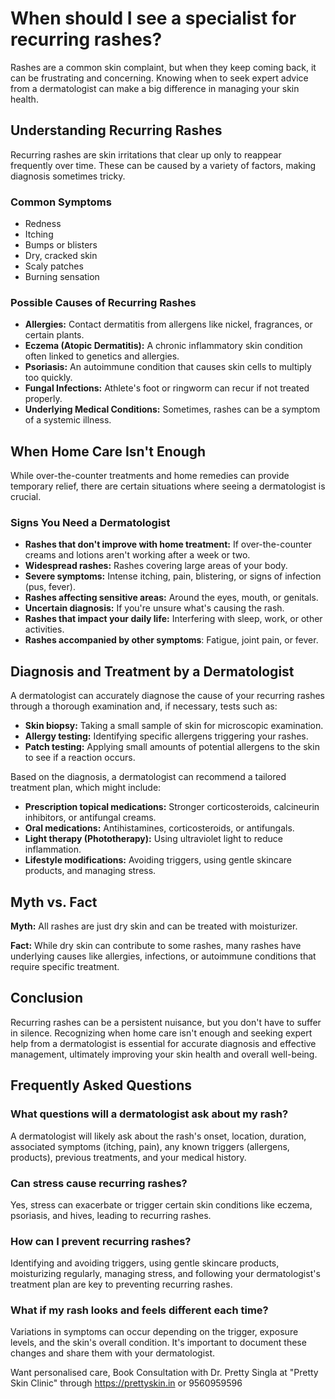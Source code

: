 # When should I see a specialist for recurring rashes?

Rashes are a common skin complaint, but when they keep coming back, it can be frustrating and concerning. Knowing when to seek expert advice from a dermatologist can make a big difference in managing your skin health.

## Understanding Recurring Rashes

Recurring rashes are skin irritations that clear up only to reappear frequently over time. These can be caused by a variety of factors, making diagnosis sometimes tricky.

### Common Symptoms

*   Redness
*   Itching
*   Bumps or blisters
*   Dry, cracked skin
*   Scaly patches
*   Burning sensation

### Possible Causes of Recurring Rashes

*   **Allergies:** Contact dermatitis from allergens like nickel, fragrances, or certain plants.
*   **Eczema (Atopic Dermatitis):** A chronic inflammatory skin condition often linked to genetics and allergies.
*   **Psoriasis:** An autoimmune condition that causes skin cells to multiply too quickly.
*   **Fungal Infections:** Athlete's foot or ringworm can recur if not treated properly.
*   **Underlying Medical Conditions:** Sometimes, rashes can be a symptom of a systemic illness.

## When Home Care Isn't Enough

While over-the-counter treatments and home remedies can provide temporary relief, there are certain situations where seeing a dermatologist is crucial.

### Signs You Need a Dermatologist

*   **Rashes that don't improve with home treatment:** If over-the-counter creams and lotions aren't working after a week or two.
*   **Widespread rashes:** Rashes covering large areas of your body.
*   **Severe symptoms:** Intense itching, pain, blistering, or signs of infection (pus, fever).
*   **Rashes affecting sensitive areas:** Around the eyes, mouth, or genitals.
*   **Uncertain diagnosis:** If you're unsure what's causing the rash.
*   **Rashes that impact your daily life:** Interfering with sleep, work, or other activities.
*   **Rashes accompanied by other symptoms**: Fatigue, joint pain, or fever.

## Diagnosis and Treatment by a Dermatologist

A dermatologist can accurately diagnose the cause of your recurring rashes through a thorough examination and, if necessary, tests such as:

*   **Skin biopsy:** Taking a small sample of skin for microscopic examination.
*   **Allergy testing:** Identifying specific allergens triggering your rashes.
*   **Patch testing:** Applying small amounts of potential allergens to the skin to see if a reaction occurs.

Based on the diagnosis, a dermatologist can recommend a tailored treatment plan, which might include:

*   **Prescription topical medications:** Stronger corticosteroids, calcineurin inhibitors, or antifungal creams.
*   **Oral medications:** Antihistamines, corticosteroids, or antifungals.
*   **Light therapy (Phototherapy):** Using ultraviolet light to reduce inflammation.
*   **Lifestyle modifications:** Avoiding triggers, using gentle skincare products, and managing stress.

## Myth vs. Fact

**Myth:** All rashes are just dry skin and can be treated with moisturizer.

**Fact:** While dry skin can contribute to some rashes, many rashes have underlying causes like allergies, infections, or autoimmune conditions that require specific treatment.

## Conclusion

Recurring rashes can be a persistent nuisance, but you don't have to suffer in silence. Recognizing when home care isn't enough and seeking expert help from a dermatologist is essential for accurate diagnosis and effective management, ultimately improving your skin health and overall well-being.

## Frequently Asked Questions

### What questions will a dermatologist ask about my rash?

A dermatologist will likely ask about the rash's onset, location, duration, associated symptoms (itching, pain), any known triggers (allergens, products), previous treatments, and your medical history.

### Can stress cause recurring rashes?

Yes, stress can exacerbate or trigger certain skin conditions like eczema, psoriasis, and hives, leading to recurring rashes.

### How can I prevent recurring rashes?

Identifying and avoiding triggers, using gentle skincare products, moisturizing regularly, managing stress, and following your dermatologist's treatment plan are key to preventing recurring rashes.

### What if my rash looks and feels different each time?

Variations in symptoms can occur depending on the trigger, exposure levels, and the skin's overall condition. It's important to document these changes and share them with your dermatologist.

Want personalised care, Book Consultation with Dr. Pretty Singla at "Pretty Skin Clinic" through https://prettyskin.in or 9560959596

